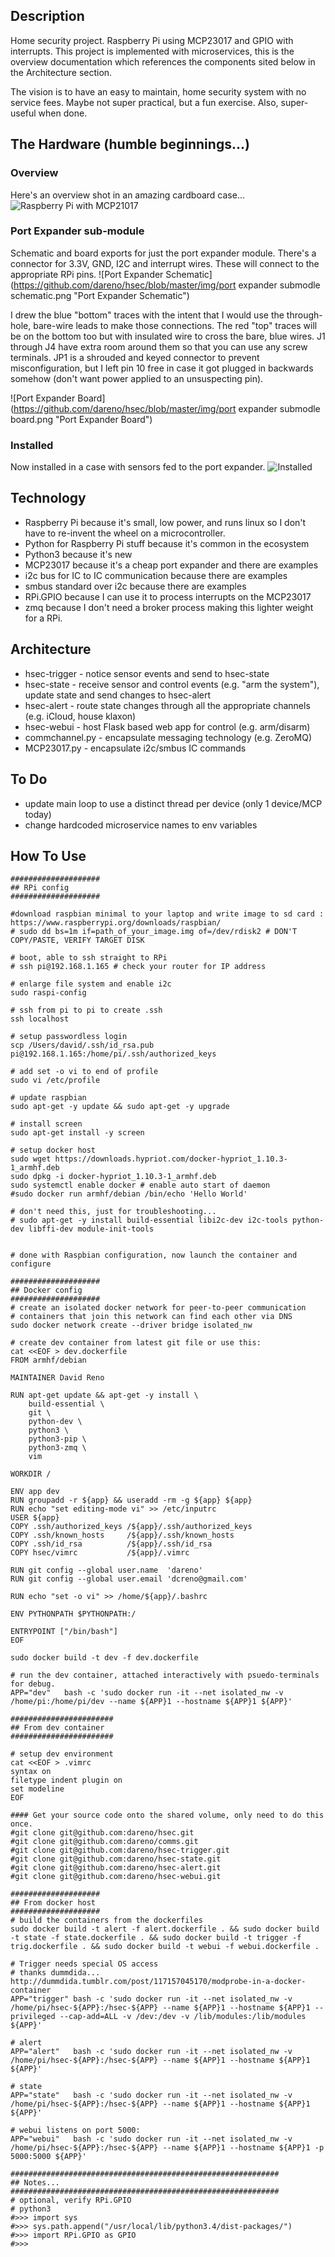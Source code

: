 Description
-----------
Home security project. Raspberry Pi using MCP23017 and GPIO with interrupts. This project is implemented with microservices, this is the overview documentation which references the components sited below in the Architecture section. 

The vision is to have an easy to maintain, home security system with no service fees. Maybe not super practical, but a fun exercise. Also, super-useful when done. 

The Hardware (humble beginnings...)
-----------------------------------
### Overview
Here's an overview shot in an amazing cardboard case...
![Raspberry Pi with MCP21017](https://github.com/dareno/hsec/blob/master/img/hardware.jpg "Raspberry Pi with MCP21017")

### Port Expander sub-module
Schematic and board exports for just the port expander module. There's a connector for 3.3V, GND, I2C and interrupt wires. These will connect to the appropriate RPi pins.
![Port Expander Schematic](https://github.com/dareno/hsec/blob/master/img/port expander submodle schematic.png "Port Expander Schematic")

I drew the blue "bottom" traces with the intent that I would use the through-hole, bare-wire leads to make those connections. The red "top" traces will be on the bottom too but with insulated wire to cross the bare, blue wires. J1 through J4 have extra room around them so that you can use any screw terminals. JP1 is a shrouded and keyed connector to prevent misconfiguration, but I left pin 10 free in case it got plugged in backwards somehow (don't want power applied to an unsuspecting pin).

![Port Expander Board](https://github.com/dareno/hsec/blob/master/img/port expander submodle board.png "Port Expander Board")

### Installed
Now installed in a case with sensors fed to the port expander.
![Installed](https://github.com/dareno/hsec/blob/master/img/overview.jpg "Installed")


Technology
----------
* Raspberry Pi because it's small, low power, and runs linux so I don't have to re-invent the wheel on a microcontroller.
* Python for Raspberry Pi stuff because it's common in the ecosystem
* Python3 because it's new
* MCP23017 because it's a cheap port expander and there are examples
* i2c bus for IC to IC communication because there are examples
* smbus standard over i2c because there are examples
* RPi.GPIO because I can use it to process interrupts on the MCP23017
* zmq because I don't need a broker process making this lighter weight for a RPi. 

Architecture
------------
* hsec-trigger - notice sensor events and send to hsec-state
* hsec-state - receive sensor and control events (e.g. "arm the system"), update state and send changes to hsec-alert
* hsec-alert - route state changes through all the appropriate channels (e.g. iCloud, house klaxon)
* hsec-webui - host Flask based web app for control (e.g. arm/disarm)
* commchannel.py - encapsulate messaging technology (e.g. ZeroMQ)
* MCP23017.py - encapsulate i2c/smbus IC commands 


To Do
-----
* update main loop to use a distinct thread per device (only 1 device/MCP today)
* change hardcoded microservice names to env variables

How To Use
----------
```
####################
## RPi config
####################

#download raspbian minimal to your laptop and write image to sd card : 
https://www.raspberrypi.org/downloads/raspbian/
# sudo dd bs=1m if=path_of_your_image.img of=/dev/rdisk2 # DON'T COPY/PASTE, VERIFY TARGET DISK

# boot, able to ssh straight to RPi
# ssh pi@192.168.1.165 # check your router for IP address

# enlarge file system and enable i2c
sudo raspi-config

# ssh from pi to pi to create .ssh
ssh localhost

# setup passwordless login
scp /Users/david/.ssh/id_rsa.pub pi@192.168.1.165:/home/pi/.ssh/authorized_keys

# add set -o vi to end of profile
sudo vi /etc/profile 

# update raspbian
sudo apt-get -y update && sudo apt-get -y upgrade

# install screen 
sudo apt-get install -y screen 

# setup docker host
sudo wget https://downloads.hypriot.com/docker-hypriot_1.10.3-1_armhf.deb
sudo dpkg -i docker-hypriot_1.10.3-1_armhf.deb
sudo systemctl enable docker # enable auto start of daemon
#sudo docker run armhf/debian /bin/echo 'Hello World'

# don't need this, just for troubleshooting...
# sudo apt-get -y install build-essential libi2c-dev i2c-tools python-dev libffi-dev module-init-tools


# done with Raspbian configuration, now launch the container and configure

####################
## Docker config
####################
# create an isolated docker network for peer-to-peer communication
# containers that join this network can find each other via DNS
sudo docker network create --driver bridge isolated_nw

# create dev container from latest git file or use this:
cat <<EOF > dev.dockerfile
FROM armhf/debian

MAINTAINER David Reno

RUN apt-get update && apt-get -y install \
	build-essential \
	git \
	python-dev \
	python3 \
	python3-pip \
	python3-zmq \
	vim 

WORKDIR /

ENV app dev
RUN groupadd -r ${app} && useradd -rm -g ${app} ${app}
RUN echo "set editing-mode vi" >> /etc/inputrc
USER ${app}
COPY .ssh/authorized_keys /${app}/.ssh/authorized_keys
COPY .ssh/known_hosts     /${app}/.ssh/known_hosts
COPY .ssh/id_rsa          /${app}/.ssh/id_rsa
COPY hsec/vimrc           /${app}/.vimrc

RUN git config --global user.name  'dareno'
RUN git config --global user.email 'dcreno@gmail.com'

RUN echo "set -o vi" >> /home/${app}/.bashrc

ENV PYTHONPATH $PYTHONPATH:/

ENTRYPOINT ["/bin/bash"]
EOF

sudo docker build -t dev -f dev.dockerfile

# run the dev container, attached interactively with psuedo-terminals for debug. 
APP="dev"   bash -c 'sudo docker run -it --net isolated_nw -v /home/pi:/home/pi/dev --name ${APP}1 --hostname ${APP}1 ${APP}'

#######################
## From dev container
#######################

# setup dev environment
cat <<EOF > .vimrc
syntax on
filetype indent plugin on
set modeline
EOF

#### Get your source code onto the shared volume, only need to do this once.
#git clone git@github.com:dareno/hsec.git 
#git clone git@github.com:dareno/comms.git
#git clone git@github.com:dareno/hsec-trigger.git 
#git clone git@github.com:dareno/hsec-state.git
#git clone git@github.com:dareno/hsec-alert.git
#git clone git@github.com:dareno/hsec-webui.git

####################
## From docker host
####################
# build the containers from the dockerfiles
sudo docker build -t alert -f alert.dockerfile . && sudo docker build -t state -f state.dockerfile . && sudo docker build -t trigger -f trig.dockerfile . && sudo docker build -t webui -f webui.dockerfile . 

# Trigger needs special OS access
# thanks dummdida... http://dummdida.tumblr.com/post/117157045170/modprobe-in-a-docker-container
APP="trigger" bash -c 'sudo docker run -it --net isolated_nw -v /home/pi/hsec-${APP}:/hsec-${APP} --name ${APP}1 --hostname ${APP}1 --privileged --cap-add=ALL -v /dev:/dev -v /lib/modules:/lib/modules ${APP}'

# alert
APP="alert"   bash -c 'sudo docker run -it --net isolated_nw -v /home/pi/hsec-${APP}:/hsec-${APP} --name ${APP}1 --hostname ${APP}1 ${APP}'

# state
APP="state"   bash -c 'sudo docker run -it --net isolated_nw -v /home/pi/hsec-${APP}:/hsec-${APP} --name ${APP}1 --hostname ${APP}1 ${APP}'

# webui listens on port 5000: 
APP="webui"   bash -c 'sudo docker run -it --net isolated_nw -v /home/pi/hsec-${APP}:/hsec-${APP} --name ${APP}1 --hostname ${APP}1 -p 5000:5000 ${APP}'

############################################################
## Notes...
############################################################
# optional, verify RPi.GPIO
# python3
#>>> import sys
#>>> sys.path.append("/usr/local/lib/python3.4/dist-packages/")
#>>> import RPi.GPIO as GPIO
#>>> 

```

